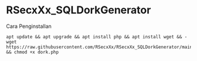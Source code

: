 # RSecxXx_SQLDorkGenerator

Cara Penginstallan

```
apt update && apt upgrade && apt install php && apt install wget && -wget https://raw.githubusercontent.com/RSecxXx/RSecxXx_SQLDorkGenerator/main/dork.php && chmod +x dork.php 
```
